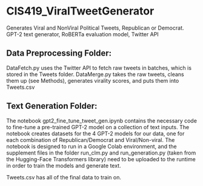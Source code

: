 # CIS419_ViralTweetGenerator
Generates Viral and NonViral Political Tweets, Republican or Democrat. GPT-2 text generator, RoBERTa evaluation model, Twitter API

## Data Preprocessing Folder:
DataFetch.py uses the Twitter API to fetch raw tweets in batches, which is stored in the Tweets folder.
DataMerge.py takes the raw tweets, cleans them up (see Methods), generates virality scores, and puts them into Tweets.csv

## Text Generation Folder:
The notebook gpt2_fine_tune_tweet_gen.ipynb contains the necessary code to
fine-tune a pre-trained GPT-2 model on a collection of text inputs.
The notebook creates datasets for the 4 GPT-2 models for our data, one for each
combination of Republican/Democrat and Viral/Non-viral. The notebook is
designed to run in a Google Colab environment, and the supplement files
in the folder run_clm.py and run_generation.py (taken from the Hugging-Face
Transformers library) need to be uploaded to the runtime in order
to train the models and generate text.

Tweets.csv has all of the final data to train on.
